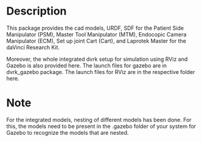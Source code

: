 # Description

This package provides the cad models, URDF, SDF for the Patient Side Manipulator (PSM), Master Tool Manipulator (MTM), Endocopic Camera Manipulator (ECM), Set up joint Cart (Cart), and Laprotek Master for the daVinci Research Kit.

Moreover, the whole integrated dvrk setup for simulation using RViz and Gazebo is also provided here. The launch files for gazebo are in dvrk_gazebo package. The launch files for RViz are in the respective folder here.

# Note

For the integrated models, nesting of different models has been done. For this, the models need to be present in the .gazebo folder of your system for Gazebo to recognize the models that are nested.
